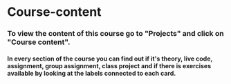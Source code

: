# Course-content

### To view the content of this course go to "Projects" and click on "Course content".

#### In every section of the course you can find out if it's theory, live code, assignment, group assignment, class project and if there is exercises available by looking at the labels connected to each card. 


